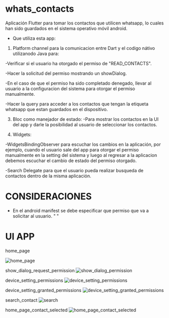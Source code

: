 # whats_contacts
 
 Aplicación Flutter para tomar los contactos que utilicen whatsapp, lo cuales han sido guardados en el sistema operativo móvil android.

- Que utiliza esta app:

1. Platform channel para la comunicacion entre Dart y el codigo nátivo utilizanodo Java para:

-Verificar si el usuario ha otorgado el permiso de "READ_CONTACTS". 

-Hacer la solicitud del permiso mostrando un showDialog.

-En el caso de que el permiso ha sido completado denegado, llevar al usuario a la configuracion del sistema para otorgar el permiso manualmente.

-Hacer la query para acceder a los contactos que tengan la etiqueta whatsapp que estan guardados en el dispositivo.

3. Bloc como manejador de estado: 
-Para mostrar los contactos en la UI del app y darle la posibilidad al usuario de seleccionar los contactos.

4. Widgets:

-WidgetsBindingObserver para escuchar los cambios en la aplicación, por ejemplo, cuando el usuario sale del app para otorgar el permiso manualmente en la setting del sistema y luego al regresar a la aplicacion debemos escuchar el cambio de estado del permiso otorgado.

-Search Delegate para que el usuario pueda realizar busqueda de contactos dentro de la misma aplicación.


# CONSIDERACIONES
 
- En el android manifest se debe especificar que permiso que va a solicitar al usuario. " <uses-permission android:name="android.permission.READ_CONTACTS"/> "

# UI APP
home_page

![home_page](https://github.com/user-attachments/assets/bffbf955-f420-4af7-a8be-0eff9639180c)

show_dialog_request_permission
![show_dialog_permission](https://github.com/user-attachments/assets/8d18d574-3f97-4307-8336-6c3d86702af6)

device_setting_permissions
![device_setting_permissions](https://github.com/user-attachments/assets/a2063d2e-f933-41da-8938-81052243f231)

device_setting_granted_permissions
 ![device_setting_granted_permissions](https://github.com/user-attachments/assets/dde50c15-7011-4c48-be74-35f841de735f)

search_contact
![search](https://github.com/user-attachments/assets/d70781ff-0fc9-44f7-940f-7da29f8efe6b)

home_page_contact_selected
![home_page_contact_selected](https://github.com/user-attachments/assets/2a63c135-49d8-455f-8967-86e3b7c3ee35)
